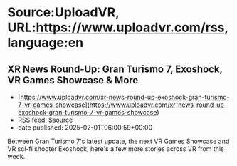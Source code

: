# Source:UploadVR, URL:https://www.uploadvr.com/rss, language:en

## XR News Round-Up: Gran Turismo 7, Exoshock, VR Games Showcase &amp; More
 - [https://www.uploadvr.com/xr-news-round-up-exoshock-gran-turismo-7-vr-games-showcase](https://www.uploadvr.com/xr-news-round-up-exoshock-gran-turismo-7-vr-games-showcase)
 - RSS feed: $source
 - date published: 2025-02-01T06:00:59+00:00

Between Gran Turismo 7&#39;s latest update, the next VR Games Showcase and VR sci-fi shooter Exoshock, here&#39;s a few more stories across VR from this week.

